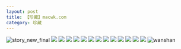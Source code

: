 ```yaml
---
layout: post
title: 【珍藏】macwk.com
category: 珍藏
---
```

![story_new_final](http://s5kw20fzf.hd-bkt.clouddn.com/img/story_new_final_0322.png)
![](http://s5kw20fzf.hd-bkt.clouddn.com/img/macwk-0317-13.png)
![](http://s5kw20fzf.hd-bkt.clouddn.com/img/macwk-0317-1.PNG)
![](http://s5kw20fzf.hd-bkt.clouddn.com/img/macwk-0317-2.PNG)
![](http://s5kw20fzf.hd-bkt.clouddn.com/img/macwk-0317-3.PNG)
![](http://s5kw20fzf.hd-bkt.clouddn.com/img/macwk-0317-4.PNG)
![](http://s5kw20fzf.hd-bkt.clouddn.com/img/macwk-0317-5.PNG)
![](http://s5kw20fzf.hd-bkt.clouddn.com/img/macwk-0317-6.PNG)
![](http://s5kw20fzf.hd-bkt.clouddn.com/img/macwk-0317-7.PNG)
![](http://s5kw20fzf.hd-bkt.clouddn.com/img/macwk-0317-8.PNG)
![](http://s5kw20fzf.hd-bkt.clouddn.com/img/macwk-0317-9.PNG)
![](http://s5kw20fzf.hd-bkt.clouddn.com/img/macwk-0317-10.PNG)
![](http://s5kw20fzf.hd-bkt.clouddn.com/img/macwk-0317-11.PNG)
![](http://s5kw20fzf.hd-bkt.clouddn.com/img/macwk-0317-12.PNG)
![wanshan](http://s5kw20fzf.hd-bkt.clouddn.com/img/wanshan.png)

  




